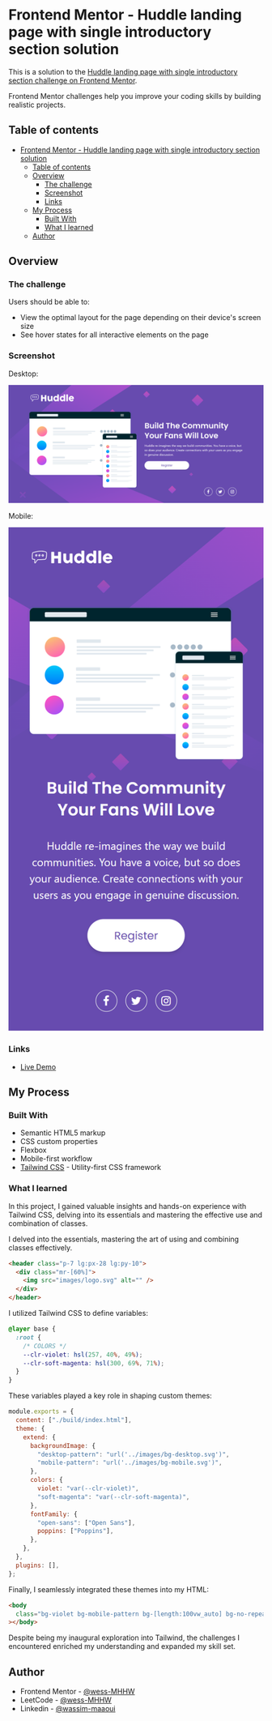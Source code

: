# Frontend Mentor - Huddle landing page with single introductory section solution

This is a solution to the [Huddle landing page with single introductory section challenge on Frontend Mentor](https://www.frontendmentor.io/challenges/huddle-landing-page-with-a-single-introductory-section-B_2Wvxgi0).

Frontend Mentor challenges help you improve your coding skills by building realistic projects.

## Table of contents

- [Frontend Mentor - Huddle landing page with single introductory section solution](#frontend-mentor---huddle-landing-page-with-single-introductory-section-solution)
  - [Table of contents](#table-of-contents)
  - [Overview](#overview)
    - [The challenge](#the-challenge)
    - [Screenshot](#screenshot)
    - [Links](#links)
  - [My Process](#my-process)
    - [Built With](#built-with)
    - [What I learned](#what-i-learned)
  - [Author](#author)

## Overview

### The challenge

Users should be able to:

- View the optimal layout for the page depending on their device's screen size
- See hover states for all interactive elements on the page

### Screenshot

Desktop:

![Desktop screenshot](./build/screenshots/huddle-landing-page-with-single-introductory-section-desktop.png)

Mobile:

![Mobile screenshot](./build/screenshots/huddle-landing-page-with-single-introductory-section-mobile.png)

### Links

- [Live Demo](https://wess-mhhw.github.io/huddle-landing-page-with-single-introductory-section/)

## My Process

### Built With

- Semantic HTML5 markup
- CSS custom properties
- Flexbox
- Mobile-first workflow
- [Tailwind CSS](https://tailwindcss.com) - Utility-first CSS framework

### What I learned

In this project, I gained valuable insights and hands-on experience with Tailwind CSS, delving into its essentials and mastering the effective use and combination of classes.

I delved into the essentials, mastering the art of using and combining classes effectively.

```html
<header class="p-7 lg:px-28 lg:py-10">
  <div class="mr-[60%]">
    <img src="images/logo.svg" alt="" />
  </div>
</header>
```

I utilized Tailwind CSS to define variables:

```css
@layer base {
  :root {
    /* COLORS */
    --clr-violet: hsl(257, 40%, 49%);
    --clr-soft-magenta: hsl(300, 69%, 71%);
  }
}
```

These variables played a key role in shaping custom themes:

```js
module.exports = {
  content: ["./build/index.html"],
  theme: {
    extend: {
      backgroundImage: {
        "desktop-pattern": "url('../images/bg-desktop.svg')",
        "mobile-pattern": "url('../images/bg-mobile.svg')",
      },
      colors: {
        violet: "var(--clr-violet)",
        "soft-magenta": "var(--clr-soft-magenta)",
      },
      fontFamily: {
        "open-sans": ["Open Sans"],
        poppins: ["Poppins"],
      },
    },
  },
  plugins: [],
};
```

Finally, I seamlessly integrated these themes into my HTML:

```html
<body
  class="bg-violet bg-mobile-pattern bg-[length:100vw_auto] bg-no-repeat lg:h-screen lg:bg-desktop-pattern lg:bg-[length:auto_100vh]"
></body>
```

Despite being my inaugural exploration into Tailwind, the challenges I encountered enriched my understanding and expanded my skill set.

## Author

- Frontend Mentor - [@wess-MHHW](https://www.frontendmentor.io/profile/wess-MHHW)
- LeetCode - [@wess-MHHW](https://leetcode.com/wess-MHHW/)
- Linkedin - [@wassim-maaoui](https://www.linkedin.com/in/wassim-maaoui/)
